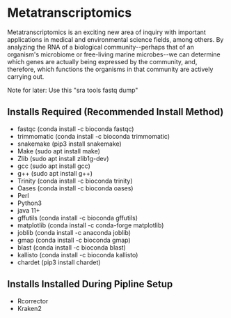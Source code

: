 # Metatranscriptomics

Metatranscriptomics is an exciting new area of inquiry with important applications in medical and environmental science fields, among others. By analyzing the RNA of a biological community--perhaps that of an organism's microbiome or free-living marine microbes--we can determine which genes are actually being expressed by the community, and, therefore, which functions the organisms in that community are actively carrying out.

Note for later: Use this "sra tools fastq dump"

## Installs Required (Recommended Install Method)

- fastqc (conda install -c bioconda fastqc)
- trimmomatic (conda install -c bioconda trimmomatic)
- snakemake (pip3 install snakemake)
- Make (sudo apt install make)
- Zlib (sudo apt install zlib1g-dev)
- gcc (sudo apt install gcc)
- g++ (sudo apt install g++)
- Trinity (conda install -c bioconda trinity)
- Oases (conda install -c bioconda oases)
- Perl
- Python3
- java 11+
- gffutils (conda install -c bioconda gffutils)
- matplotlib (conda install -c conda-forge matplotlib)
- joblib (conda install -c anaconda joblib)
- gmap (conda install -c bioconda gmap)
- blast (conda install -c bioconda blast)
- kallisto (conda install -c bioconda kallisto)
- chardet (pip3 install chardet)

## Installs Installed During Pipline Setup

- Rcorrector
- Kraken2

